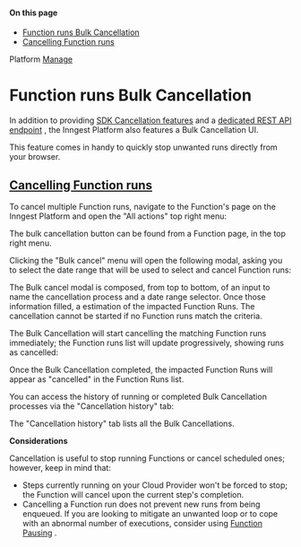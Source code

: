 #### On this page

- [Function runs Bulk Cancellation](\docs\platform\manage\bulk-cancellation#function-runs-bulk-cancellation)
- [Cancelling Function runs](\docs\platform\manage\bulk-cancellation#cancelling-function-runs)

Platform [Manage](\docs\platform\environments)

# Function runs Bulk Cancellation

In addition to providing [SDK Cancellation features](\docs\features\inngest-functions\cancellation\cancel-on-events) and a [dedicated REST API endpoint](\docs\guides\cancel-running-functions) , the Inngest Platform also features a Bulk Cancellation UI.

This feature comes in handy to quickly stop unwanted runs directly from your browser.

## [Cancelling Function runs](\docs\platform\manage\bulk-cancellation#cancelling-function-runs)

To cancel multiple Function runs, navigate to the Function's page on the Inngest Platform and open the "All actions" top right menu:

The bulk cancellation button can be found from a Function page, in the top right menu.

<!-- image -->

Clicking the "Bulk cancel" menu will open the following modal, asking you to select the date range that will be used to select and cancel Function runs:

The Bulk cancel modal is composed, from top to bottom, of an input to name the cancellation process and a date range selector. Once those information filled, a estimation of the impacted Function Runs. The cancellation cannot be started if no Function runs match the criteria.

<!-- image -->

The Bulk Cancellation will start cancelling the matching Function runs immediately; the Function runs list will update progressively, showing runs as cancelled:

Once the Bulk Cancellation completed, the impacted Function Runs will appear as "cancelled" in the Function Runs list.

<!-- image -->

You can access the history of running or completed Bulk Cancellation processes via the "Cancellation history" tab:

The "Cancellation history" tab lists all the Bulk Cancellations.

<!-- image -->

**Considerations**

Cancellation is useful to stop running Functions or cancel scheduled ones; however, keep in mind that:

- Steps currently running on your Cloud Provider won't be forced to stop; the Function will cancel upon the current step's completion.
- Cancelling a Function run does not prevent new runs from being enqueued. If you are looking to mitigate an unwanted loop or to cope with an abnormal number of executions, consider using [Function Pausing](\docs\guides\pause-functions) .